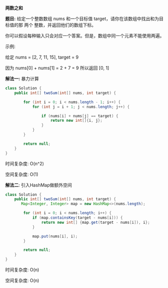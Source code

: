 **两数之和**

**题目:** 给定一个整数数组 nums 和一个目标值 target，请你在该数组中找出和为目标值的那 两个 整数，并返回他们的数组下标。 

 你可以假设每种输入只会对应一个答案。但是，数组中同一个元素不能使用两遍。 

 示例: 

 给定 nums = [2, 7, 11, 15], target = 9

因为 nums[0] + nums[1] = 2 + 7 = 9
所以返回 [0, 1]



**解法一:** 暴力计算

```java
class Solution {
    public int[] twoSum(int[] nums, int target) {

        for (int i = 0; i < nums.length - 1; i++) {
            for (int j = i + 1; j < nums.length; j++) {

                if (nums[i] + nums[j] == target) {
                    return new int[]{i, j};
                }
            }
        }

        return null;
    }
}
```

时间复杂度: O(n^2)

空间复杂度: O(1)





**解法二**: 引入HashMap做额外空间

```java
class Solution {
    public int[] twoSum(int[] nums, int target) {
       Map<Integer, Integer> map = new HashMap<>(nums.length);

        for (int i = 0; i < nums.length; i++) {
            if (map.containsKey(target - nums[i])) {
                return new int[] {map.get(target - nums[i]), i};
            }

            map.put(nums[i], i);
        }

        return null;
    }
}
```

时间复杂度: O(n)

空间复杂度: O(n)